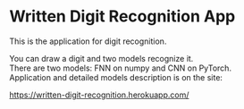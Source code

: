 # Written Digit Recognition App

This is the application for digit recognition.

You can draw a digit and two models recognize it.   
There are two models: FNN on numpy and CNN on PyTorch.  
Application and detailed models description is on the site:


https://written-digit-recognition.herokuapp.com/
